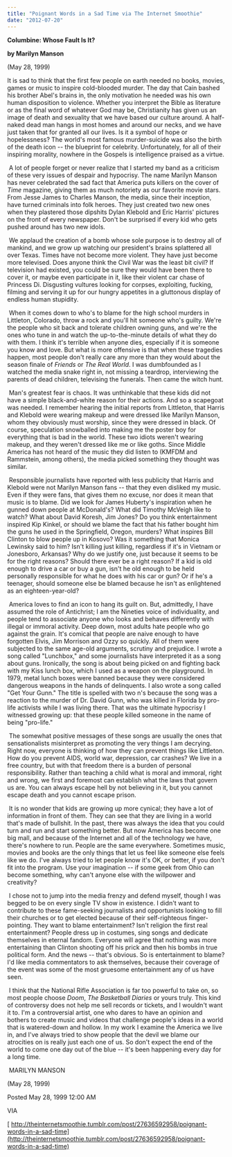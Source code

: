 ```yaml
---
title: "Poignant Words in a Sad Time via The Internet Smoothie"
date: "2012-07-20"
---
```


**Columbine: Whose Fault Is It?**

**by Marilyn Manson**

(May 28, 1999)

It is sad to think that the first few people on earth needed no books, movies, games or music to inspire cold-blooded murder. The day that Cain bashed his brother Abel's brains in, the only motivation he needed was his own human disposition to violence. Whether you interpret the Bible as literature or as the final word of whatever God may be, Christianity has given us an image of death and sexuality that we have based our culture around. A half-naked dead man hangs in most homes and around our necks, and we have just taken that for granted all our lives. Is it a symbol of hope or hopelessness? The world's most famous murder-suicide was also the birth of the death icon -- the blueprint for celebrity. Unfortunately, for all of their inspiring morality, nowhere in the Gospels is intelligence praised as a virtue.

 A lot of people forget or never realize that I started my band as a criticism of these very issues of despair and hypocrisy. The name Marilyn Manson has never celebrated the sad fact that America puts killers on the cover of _Time_ magazine, giving them as much notoriety as our favorite movie stars. From Jesse James to Charles Manson, the media, since their inception, have turned criminals into folk heroes. They just created two new ones when they plastered those dipshits Dylan Klebold and Eric Harris' pictures on the front of every newspaper. Don't be surprised if every kid who gets pushed around has two new idols.

 We applaud the creation of a bomb whose sole purpose is to destroy all of mankind, and we grow up watching our president's brains splattered all over Texas. Times have not become more violent. They have just become more televised. Does anyone think the Civil War was the least bit civil? If television had existed, you could be sure they would have been there to cover it, or maybe even participate in it, like their violent car chase of Princess Di. Disgusting vultures looking for corpses, exploiting, fucking, filming and serving it up for our hungry appetites in a gluttonous display of endless human stupidity.

 When it comes down to who's to blame for the high school murders in Littleton, Colorado, throw a rock and you'll hit someone who's guilty. We're the people who sit back and tolerate children owning guns, and we're the ones who tune in and watch the up-to-the-minute details of what they do with them. I think it's terrible when anyone dies, especially if it is someone you know and love. But what is more offensive is that when these tragedies happen, most people don't really care any more than they would about the season finale of _Friends_ or _The Real World_. I was dumbfounded as I watched the media snake right in, not missing a teardrop, interviewing the parents of dead children, televising the funerals. Then came the witch hunt.

 Man's greatest fear is chaos. It was unthinkable that these kids did not have a simple black-and-white reason for their actions. And so a scapegoat was needed. I remember hearing the initial reports from Littleton, that Harris and Klebold were wearing makeup and were dressed like Marilyn Manson, whom they obviously must worship, since they were dressed in black. Of course, speculation snowballed into making me the poster boy for everything that is bad in the world. These two idiots weren't wearing makeup, and they weren't dressed like me or like goths. Since Middle America has not heard of the music they did listen to (KMFDM and Rammstein, among others), the media picked something they thought was similar.

 Responsible journalists have reported with less publicity that Harris and Klebold were not Marilyn Manson fans -- that they even disliked my music. Even if they were fans, that gives them no excuse, nor does it mean that music is to blame. Did we look for James Huberty's inspiration when he gunned down people at McDonald's? What did Timothy McVeigh like to watch? What about David Koresh, Jim Jones? Do you think entertainment inspired Kip Kinkel, or should we blame the fact that his father bought him the guns he used in the Springfield, Oregon, murders? What inspires Bill Clinton to blow people up in Kosovo? Was it something that Monica Lewinsky said to him? Isn't killing just killing, regardless if it's in Vietnam or Jonesboro, Arkansas? Why do we justify one, just because it seems to be for the right reasons? Should there ever be a right reason? If a kid is old enough to drive a car or buy a gun, isn't he old enough to be held personally responsible for what he does with his car or gun? Or if he's a teenager, should someone else be blamed because he isn't as enlightened as an eighteen-year-old?

 America loves to find an icon to hang its guilt on. But, admittedly, I have assumed the role of Antichrist; I am the Nineties voice of individuality, and people tend to associate anyone who looks and behaves differently with illegal or immoral activity. Deep down, most adults hate people who go against the grain. It's comical that people are naive enough to have forgotten Elvis, Jim Morrison and Ozzy so quickly. All of them were subjected to the same age-old arguments, scrutiny and prejudice. I wrote a song called "Lunchbox," and some journalists have interpreted it as a song about guns. Ironically, the song is about being picked on and fighting back with my Kiss lunch box, which I used as a weapon on the playground. In 1979, metal lunch boxes were banned because they were considered dangerous weapons in the hands of delinquents. I also wrote a song called "Get Your Gunn." The title is spelled with two n's because the song was a reaction to the murder of Dr. David Gunn, who was killed in Florida by pro-life activists while I was living there. That was the ultimate hypocrisy I witnessed growing up: that these people killed someone in the name of being "pro-life."

 The somewhat positive messages of these songs are usually the ones that sensationalists misinterpret as promoting the very things I am decrying. Right now, everyone is thinking of how they can prevent things like Littleton. How do you prevent AIDS, world war, depression, car crashes? We live in a free country, but with that freedom there is a burden of personal responsibility. Rather than teaching a child what is moral and immoral, right and wrong, we first and foremost can establish what the laws that govern us are. You can always escape hell by not believing in it, but you cannot escape death and you cannot escape prison.

 It is no wonder that kids are growing up more cynical; they have a lot of information in front of them. They can see that they are living in a world that's made of bullshit. In the past, there was always the idea that you could turn and run and start something better. But now America has become one big mall, and because of the Internet and all of the technology we have, there's nowhere to run. People are the same everywhere. Sometimes music, movies and books are the only things that let us feel like someone else feels like we do. I've always tried to let people know it's OK, or better, if you don't fit into the program. Use your imagination -- if some geek from Ohio can become something, why can't anyone else with the willpower and creativity?

 I chose not to jump into the media frenzy and defend myself, though I was begged to be on every single TV show in existence. I didn't want to contribute to these fame-seeking journalists and opportunists looking to fill their churches or to get elected because of their self-righteous finger-pointing. They want to blame entertainment? Isn't religion the first real entertainment? People dress up in costumes, sing songs and dedicate themselves in eternal fandom. Everyone will agree that nothing was more entertaining than Clinton shooting off his prick and then his bombs in true political form. And the news -- that's obvious. So is entertainment to blame? I'd like media commentators to ask themselves, because their coverage of the event was some of the most gruesome entertainment any of us have seen.

 I think that the National Rifle Association is far too powerful to take on, so most people choose _Doom_, _The Basketball Diaries_ or yours truly. This kind of controversy does not help me sell records or tickets, and I wouldn't want it to. I'm a controversial artist, one who dares to have an opinion and bothers to create music and videos that challenge people's ideas in a world that is watered-down and hollow. In my work I examine the America we live in, and I've always tried to show people that the devil we blame our atrocities on is really just each one of us. So don't expect the end of the world to come one day out of the blue -- it's been happening every day for a long time.

 MARILYN MANSON

(May 28, 1999)

Posted May 28, 1999 12:00 AM

VIA

[ http://theinternetsmoothie.tumblr.com/post/27636592958/poignant-words-in-a-sad-time](http://theinternetsmoothie.tumblr.com/post/27636592958/poignant-words-in-a-sad-time)
